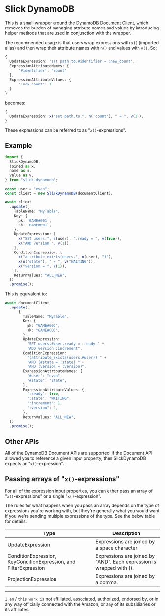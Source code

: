 # Slick DynamoDB

This is a small wrapper around the [DynamoDB Document
Client](https://docs.aws.amazon.com/AWSJavaScriptSDK/latest/AWS/DynamoDB/DocumentClient.html), which
removes the burden of managing attribute names and values by introducing helper methods that are
used in conjunction with the wrapper.

The recommended usage is that users wrap expressions with `x()` (imported alias) and then wrap their
attribute names with `n()` and values with `v()`. So:

```typescript
{
  UpdateExpression: 'set path.to.#identifier = :new_count',
  ExpressionAttributeNames: {
      '#identifier': 'count'
  },
  ExpressionAttributeValues: {
      ':new_count': 1
  }
}
```

becomes:

```typescript
{
  UpdateExpression: x("set path.to.", n('count'), " = ", v(1)),
}
```

These expressions can be referred to as "`x()`-expressions".

## Example

```typescript
import {
  SlickDynamoDB,
  joined as x,
  name as n,
  value as v,
} from "slick-dynamodb";

const user = "evan";
const client = new SlickDynamoDB(documentClient);

await client
  .update({
    TableName: "MyTable",
    Key: {
      pk: `GAME#001`,
      sk: `GAME#001`,
    },
    UpdateExpression: [
      x("SET users.", n(user), ".ready = ", v(true)),
      x("ADD version ", v(1)),
    ],
    ConditionExpression: [
      x("attribute_exists(users.", n(user), ")"),
      x(n("state"), " = ", v("WAITING")),
      x("version = ", v(1)),
    ],
    ReturnValues: "ALL_NEW",
  })
  .promise();
```

This is equivalent to:

```typescript
await documentClient
  .update({
      {
        TableName: "MyTable",
        Key: {
          pk: "GAME#001",
          sk: "GAME#001",
        },
        UpdateExpression:
          "SET users.#user.ready = :ready " +
          "ADD version :increment",
        ConditionExpression:
          "(attribute_exists(users.#user)) " +
          "AND (#state = :state) " +
          "AND (version = :version)",
        ExpressionAttributeNames: {
          "#user": "evan",
          "#state": "state",
        },
        ExpressionAttributeValues: {
          ":ready": true,
          ":state": "WAITING",
          ":increment": 1,
          ":version": 1,
        },
        ReturnValues: "ALL_NEW",
  })
  .promise();
```

## Other APIs

All of the DynamoDB Document APIs are supported. If the Document API allowed you to reference a
given input property, then SlickDynamoDB expects an "`x()`-expression".

## Passing arrays of "`x()`-expressions"

For all of the expression input properties, you can either pass an array of "`x()`-expressions" or
a single "`x()`-expression".

The rules for what happens when you pass an array depends on the type of expressions you're working
with, but they're generally what you would want if you we're sending multiple expressions of the
type. See the below table for details:

| Type                                                              | Description                                                          |
| ----------------------------------------------------------------- | -------------------------------------------------------------------- |
| UpdateExpression                                                  | Expressions are joined by a space character.                         |
| ConditionExpression, KeyConditionExpression, and FilterExpression | Expressions are joined by "AND". Each expression is wrapped with (). |
| ProjectionExpression                                              | Expressions are joined by a comma.                                   |

---

`I am` / `this work is` not affiliated, associated, authorized, endorsed by, or in any way
officially connected with the Amazon, or any of its subsidiaries or its affiliates.
